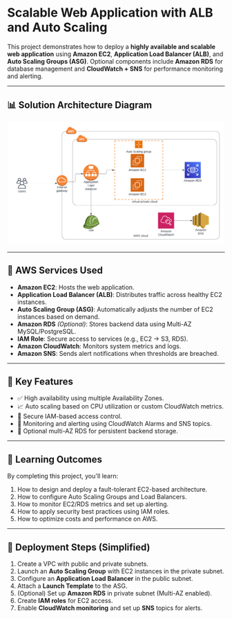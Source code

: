 # Scalable Web Application with ALB and Auto Scaling

This project demonstrates how to deploy a **highly available and scalable web application** using **Amazon EC2**, **Application Load Balancer (ALB)**, and **Auto Scaling Groups (ASG)**. Optional components include **Amazon RDS** for database management and **CloudWatch + SNS** for performance monitoring and alerting.

---

## 📊 Solution Architecture Diagram

![Architecture](diagram.png)

---

## 🧰 AWS Services Used

- **Amazon EC2**: Hosts the web application.
- **Application Load Balancer (ALB)**: Distributes traffic across healthy EC2 instances.
- **Auto Scaling Group (ASG)**: Automatically adjusts the number of EC2 instances based on demand.
- **Amazon RDS** *(Optional)*: Stores backend data using Multi-AZ MySQL/PostgreSQL.
- **IAM Role**: Secure access to services (e.g., EC2 -> S3, RDS).
- **Amazon CloudWatch**: Monitors system metrics and logs.
- **Amazon SNS**: Sends alert notifications when thresholds are breached.

---

## 📌 Key Features

- ✅ High availability using multiple Availability Zones.
- 📈 Auto scaling based on CPU utilization or custom CloudWatch metrics.
- 🔐 Secure IAM-based access control.
- 🧠 Monitoring and alerting using CloudWatch Alarms and SNS topics.
- 💾 Optional multi-AZ RDS for persistent backend storage.

---

## 📘 Learning Outcomes

By completing this project, you'll learn:

1. How to design and deploy a fault-tolerant EC2-based architecture.
2. How to configure Auto Scaling Groups and Load Balancers.
3. How to monitor EC2/RDS metrics and set up alerting.
4. How to apply security best practices using IAM roles.
5. How to optimize costs and performance on AWS.

---

## 🚀 Deployment Steps (Simplified)

1. Create a VPC with public and private subnets.
2. Launch an **Auto Scaling Group** with EC2 instances in the private subnet.
3. Configure an **Application Load Balancer** in the public subnet.
4. Attach a **Launch Template** to the ASG.
5. (Optional) Set up **Amazon RDS** in private subnet (Multi-AZ enabled).
6. Create **IAM roles** for EC2 access.
7. Enable **CloudWatch monitoring** and set up **SNS** topics for alerts.
